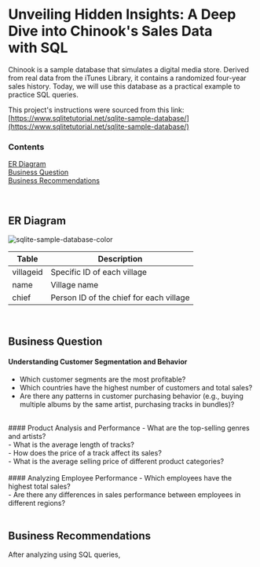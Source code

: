 # Unveiling Hidden Insights: A Deep Dive into Chinook's Sales Data with SQL

Chinook is a sample database that simulates a digital media store. Derived from real data from the iTunes Library, it contains a randomized four-year sales history. Today, we will use this database as a practical example to practice SQL queries.


This project's instructions were sourced from this link:
[https://www.sqlitetutorial.net/sqlite-sample-database/](https://www.sqlitetutorial.net/sqlite-sample-database/)


### Contents
[ER Diagram](#er-diagram) <br/>
[Business Question](#business-question) <br/>
[Business Recommendations](#business-recommendations) <br/>

<br/>


## ER Diagram

![sqlite-sample-database-color](https://github.com/user-attachments/assets/294fd8c0-5ed7-4a08-b405-dd650ebd4fe6)


| Table                      | Description                                |
| -------------------------  | ------------------------------------------ |
| villageid                  | Specific ID of each village                |
| name                       | Village name                               |
| chief                      | Person ID of the chief for each village    |



<br/>

## Business Question
#### Understanding Customer Segmentation and Behavior
- Which customer segments are the most profitable? <br/>
- Which countries have the highest number of customers and total sales? <br/>
- Are there any patterns in customer purchasing behavior (e.g., buying multiple albums by the same artist, purchasing tracks in bundles)? <br/>
<br/>
#### Product Analysis and Performance
- What are the top-selling genres and artists? <br/>
- What is the average length of tracks? <br/>
- How does the price of a track affect its sales? <br/>
- What is the average selling price of different product categories? <br/>
<br/>
#### Analyzing Employee Performance
- Which employees have the highest total sales? <br/>
- Are there any differences in sales performance between employees in different regions? <br/>
<br/>

## Business Recommendations

After analyzing using SQL queries, 




